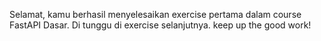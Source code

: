 Selamat, kamu berhasil menyelesaikan exercise pertama dalam course FastAPI Dasar. Di tunggu di exercise selanjutnya. keep up the good work!

